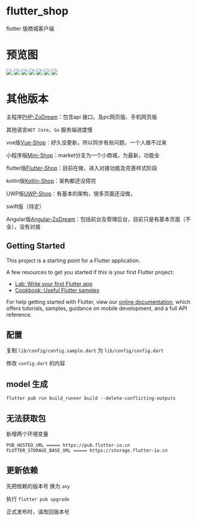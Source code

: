 # flutter_shop

flutter 版商城客户端

# 预览图

![](screen/1.jpg)
![](screen/2.jpg)
![](screen/3.jpg)
![](screen/4.jpg)
![](screen/5.jpg)
![](screen/6.jpg)
![](screen/7.jpg)

# 其他版本

主程序[PHP-ZoDream](https://github.com/zx648383079/PHP-ZoDream/tree/master/Module/Shop)：包含api 接口，及pc网页版、手机网页版

其他语言`NET Core`、`Go` 服务端进度慢

vue版[Vue-Shop](https://github.com/zx648383079/Vue-Shop)：好久没更新，所以同步有些问题，一个人做不过来

小程序版[Mini-Shop](https://github.com/zx648383079/Mini-Shop)：market分支为一个小商城，为最新，功能全

flutter版[Flutter-Shop](https://github.com/zx648383079/Flutter-Shop)：目前在做，进入对接功能及完善样式阶段

kotlin版[Kotlin-Shop](https://github.com/zx648383079/Kotlin-Shop)：架构都还没搭完

UWP版[UWP-Shop](https://github.com/zx648383079/UWP-Shop)：有基本的架构，很多页面还没做，

swift版（待定）

Angular版[Angular-ZoDream](https://github.com/zx648383079/Angular-ZoDream)：包括前台及管理后台，目前只是有基本页面（不全），没有对接

## Getting Started

This project is a starting point for a Flutter application.

A few resources to get you started if this is your first Flutter project:

- [Lab: Write your first Flutter app](https://flutter.dev/docs/get-started/codelab)
- [Cookbook: Useful Flutter samples](https://flutter.dev/docs/cookbook)

For help getting started with Flutter, view our
[online documentation](https://flutter.dev/docs), which offers tutorials,
samples, guidance on mobile development, and a full API reference.

## 配置

复制 `lib/config/config.sample.dart` 为 `lib/config/config.dart`

修改 `config.dart` 的内容

## model 生成

```shell
flutter pub run build_runner build --delete-conflicting-outputs

```

## 无法获取包

新增两个环境变量

```
PUB_HOSTED_URL ===== https://pub.flutter-io.cn
FLUTTER_STORAGE_BASE_URL ===== https://storage.flutter-io.cn
```

## 更新依赖

先把依赖的版本号 换为 `any`

执行 `flutter pub upgrade` 

正式发布时，请改回版本号
